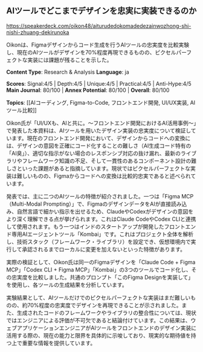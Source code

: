 ## AIツールでどこまでデザインを忠実に実装できるのか

https://speakerdeck.com/oikon48/aiturudedokomadedezainwozhong-shi-nishi-zhuang-dekirunoka

Oikonは、Figmaデザインからコード生成を行うAIツールの忠実度を比較実験し、現在のAIツールがデザインを70%程度再現できるものの、ピクセルパーフェクトな実装には課題が残ることを示した。

**Content Type**: Research & Analysis
**Language**: ja

**Scores**: Signal:4/5 | Depth:4/5 | Unique:4/5 | Practical:4/5 | Anti-Hype:4/5
**Main Journal**: 80/100 | **Annex Potential**: 80/100 | **Overall**: 80/100

**Topics**: [[AIコーディング, Figma-to-Code, フロントエンド開発, UI/UX実装, AIツール比較]]

Oikon氏が「UI/UXも、AIと共に。～フロントエンド開発におけるAI活用事例～」で発表した本資料は、AIツールを用いたデザイン実装の忠実度について検証しています。現在のフロントエンド開発において、デザインからコードへの変換には、デザインの意図を正確にコード化することの難しさ（AI生成コード特有の「AI臭」）、適切な指示がない場合のレスポンシブ対応の抜け漏れ、最新のライブラリやフレームワーク知識の不足、そして一貫性のあるコンポーネント設計の難しさといった課題があると指摘しています。現状ではピクセルパーフェクトな実装は難しいものの、Figmaからコードへの変換は比較的忠実であると述べられています。

発表では、主に二つのAIツールの特徴が紹介されました。一つは「Figma MCP（Multi-Modal Prompting）」で、FigmaのデザインデータをAIが直接読み込み、自然言語で細かい指示を出せるため、ClaudeやCodexがデザインの意図をより深く理解できる点が挙げられます。これはClaude CodeやCodex CLIと連携して使用されます。もう一つはインドのスタートアップが開発したフロントエンド専用AIエージェントツール「Kombai」です。これはプロジェクト全体を解析し、技術スタック（フレームワーク・ライブラリ）を設定でき、仮想環境内で実行して承認されるまでローカルに変更を加えないといった特徴があります。

実際の検証として、Oikon氏は同一のFigmaデザインを「Claude Code + Figma MCP」「Codex CLI + Figma MCP」「Kombai」の3つのツールでコード化し、その忠実度を比較しました。共通のプロンプト「このFigma Designを実装して」を使用し、各ツールの生成結果を分析しています。

実験結果として、AIツールだけでのピクセルパーフェクトな実装はまだ難しいものの、約70%程度の忠実度でデザインを再現できることが示されました。また、生成されたコードのフレームワークやライブラリの整合性については、現状ではエンジニアによる評価が不可欠であると結論付けています。この結果は、ウェブアプリケーションエンジニアがAIツールをフロントエンドのデザイン実装に活用する際の、現在の能力と限界を具体的に示唆しており、現実的な期待値を持つ上で重要な情報を提供しています。